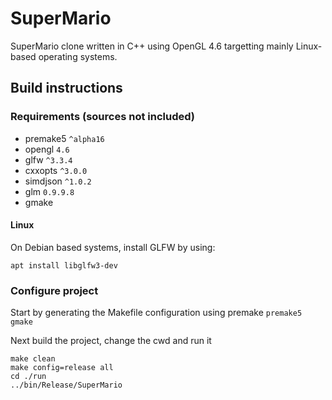 # SuperMario

SuperMario clone written in C++ using OpenGL 4.6 targetting mainly Linux-based operating systems.

## Build instructions

### Requirements (sources not included)

- premake5 `^alpha16`
- opengl `4.6`
- glfw `^3.3.4`
- cxxopts `^3.0.0`
- simdjson `^1.0.2`
- glm `0.9.9.8`
- gmake

#### Linux

On Debian based systems, install GLFW by using:

```shell
apt install libglfw3-dev
```

### Configure project

Start by generating the Makefile configuration using premake `premake5 gmake`

Next build the project, change the cwd and run it
```shell
make clean
make config=release all
cd ./run
../bin/Release/SuperMario
```
